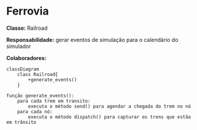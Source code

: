 # Ferrovia

**Classe:** Railroad

**Responsabilidade:** gerar eventos de simulação para o calendário do simulador

**Colaboradores:**


```mermaid
classDiagram
    class Railroad{
        +generate_events()
    }
```

```pseudo
função generate_events():
    para cada trem em transito:
        executa o método send() para agendar a chegada do trem no nó
    para cada nó:
        executa o método dispatch() para capturar os trens que estão em trânsito
    
```